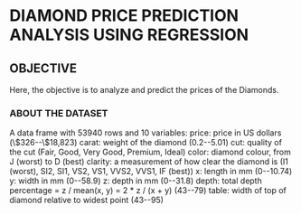 <h1> DIAMOND PRICE  PREDICTION ANALYSIS USING REGRESSION </h1>
<h2> OBJECTIVE</h2>
<p>Here, the objective is to analyze and predict the prices of the Diamonds.</p>
<h3> ABOUT THE DATASET </h3>
<p>A data frame with 53940 rows and 10 variables:
price: price in US dollars (\$326--\$18,823)
carat: weight of the diamond (0.2--5.01)
cut: quality of the cut (Fair, Good, Very Good, Premium, Ideal)
color: diamond colour, from J (worst) to D (best)
clarity: a measurement of how clear the diamond is (I1 (worst), SI2, SI1, VS2, VS1, VVS2, VVS1, IF (best))
x: length in mm (0--10.74)
y: width in mm (0--58.9)
z: depth in mm (0--31.8)
depth: total depth percentage = z / mean(x, y) = 2 * z / (x + y) (43--79)
table: width of top of diamond relative to widest point (43--95)</p>

